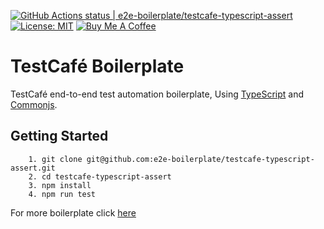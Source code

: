 [![GitHub Actions status | e2e-boilerplate/testcafe-typescript-assert](https://github.com/e2e-boilerplate/testcafe-typescript-assert/workflows/testcafe-typescript-assert/badge.svg)](https://github.com/e2e-boilerplate/testcafe-typescript-assert/actions?workflow=testcafe-typescript-assert) [![License: MIT](https://img.shields.io/badge/License-MIT-yellow.svg)](https://opensource.org/licenses/MIT) [![Buy Me A Coffee](https://img.shields.io/badge/buy-me%20coffee-orange)](https://www.buymeacoffee.com/xgirma)
    
# TestCafé Boilerplate
    
TestCafé end-to-end test automation boilerplate, Using [TypeScript](https://www.typescriptlang.org) and [Commonjs](https://nodejs.org/api/assert.html).
    
## Getting Started
    	1. git clone git@github.com:e2e-boilerplate/testcafe-typescript-assert.git
    	2. cd testcafe-typescript-assert
    	3. npm install
    	4. npm run test
        
    
For more boilerplate click [here](https://github.com/e2e-boilerplate/utils/blob/master/docs/implemented.md)